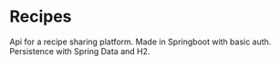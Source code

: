 # Recipes
Api for a recipe sharing platform. Made in Springboot with basic auth.
Persistence with Spring Data and H2.
